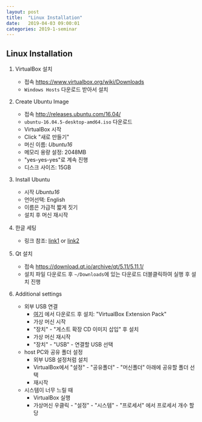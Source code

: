 ```yaml
---
layout: post
title:  "Linux Installation"
date:   2019-04-03 09:00:01
categories: 2019-1-seminar
---
```


## Linux Installation

1. VirtualBox 설치
    - 접속 https://www.virtualbox.org/wiki/Downloads
    - `Windows Hosts` 다운로드 받아서 설치

2. Create Ubuntu Image
    - 접속 http://releases.ubuntu.com/16.04/
    - `ubuntu-16.04.5-desktop-amd64.iso` 다운로드
    - VirtualBox 시작
    - Click "새로 만들기"
    - 머신 이름: *Ubuntu16*
    - 메모리 용량 설정: 2048MB
    - "yes-yes-yes"로 계속 진행
    - 디스크 사이즈: 15GB

3. Install Ubuntu
    - 시작 *Ubuntu16*
    - 언어선택: English
    - 이름은 가급적 짧게 짓기
    - 설치 후 머신 재시작

4. 한글 세팅
    - 링크 참조: [link1](http://androidtest.tistory.com/52) or [link2](https://m.blog.naver.com/PostView.nhn?blogId=opusk&logNo=220986268503&proxyReferer=https%3A%2F%2Fwww.google.co.kr%2F)

5. Qt 설치
    - 접속 https://download.qt.io/archive/qt/5.11/5.11.1/
    - 설치 파일 다운로드 후 `~/Downloads`에 있는 다운로드 더블클릭하여 실행 후 설치 진행

6. Additional settings
    - 외부 USB 연결
        - [여기](https://www.virtualbox.org/wiki/Downloads) 에서 다운로드 후 설치: "VirtualBox Extension Pack"
        - 가상 머신 시작
        - "장치" - "게스트 확장 CD 이미지 삽입" 후 설치
        - 가상 머신 재시작
        - "장치" - "USB" - 연결할 USB 선택
    - host PC와 공유 폴더 설정
        - 외부 USB 설정처럼 설치
        - VirtualBox에서 "설정" - "공유폴더" - "머신폴더" 아래에 공유할 폴더 선택 
        - 재시작
    - 시스템이 너무 느릴 때
        - VirtualBox 실행
        - 가상머신 우클릭 - "설정" - "시스템" - "프로세서" 에서 프로세서 개수 할당

